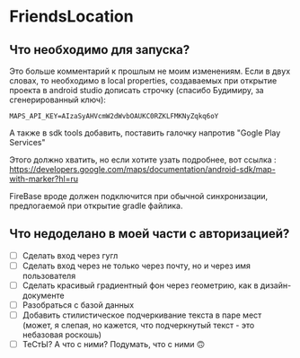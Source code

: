 # FriendsLocation



## Что необходимо для запуска?
Это больше комментарий к прошлым не моим изменениям. Если в двух словах, то необходимо в local properties, создаваемых при открытие проекта в android studio дописать строчку (спасибо Будимиру, за сгенерированный ключ):

```MAPS_API_KEY=AIzaSyAHVcmW2dWvbOAUKC0RZKLFMKNyZqkq6oY```

А также в sdk tools добавить, поставить галочку напротив "Gogle Play Services"

Этого должно хватить, но если хотите узать подробнее, вот ссылка : https://developers.google.com/maps/documentation/android-sdk/map-with-marker?hl=ru

FireBase вроде должен подключится при обычной синхронизации, предлогаемой при открытие gradle файлика.

## Что недоделано в моей части с авторизацией?


- [ ]  Сделать вход через гугл
- [ ]  Сделать вход через не только через почту, но и через имя пользователя
- [ ]  Сделать красивый градиентный фон через геометрию, как в дизайн-документе
- [ ]  Разобраться с базой данных
- [ ]  Добавить стилистическое подчеркивание текста в паре мест (может, я слепая, но кажется, что подчеркнутый текст - это небазовая роскошь)
- [ ]  ТеСтЫ? А что с ними? Подумать, что с ними 🙃
